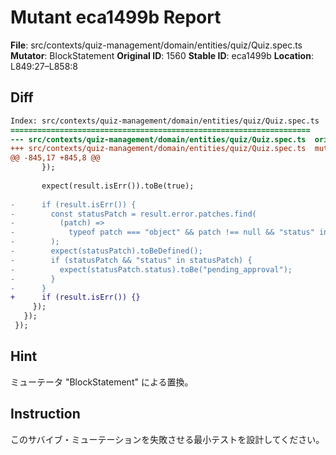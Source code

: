# Mutant eca1499b Report

**File**: src/contexts/quiz-management/domain/entities/quiz/Quiz.spec.ts
**Mutator**: BlockStatement
**Original ID**: 1560
**Stable ID**: eca1499b
**Location**: L849:27–L858:8

## Diff

```diff
Index: src/contexts/quiz-management/domain/entities/quiz/Quiz.spec.ts
===================================================================
--- src/contexts/quiz-management/domain/entities/quiz/Quiz.spec.ts	original
+++ src/contexts/quiz-management/domain/entities/quiz/Quiz.spec.ts	mutated #1560
@@ -845,17 +845,8 @@
       });
 
       expect(result.isErr()).toBe(true);
 
-      if (result.isErr()) {
-        const statusPatch = result.error.patches.find(
-          (patch) =>
-            typeof patch === "object" && patch !== null && "status" in patch,
-        );
-        expect(statusPatch).toBeDefined();
-        if (statusPatch && "status" in statusPatch) {
-          expect(statusPatch.status).toBe("pending_approval");
-        }
-      }
+      if (result.isErr()) {}
     });
   });
 });
```

## Hint

ミューテータ "BlockStatement" による置換。

## Instruction

このサバイブ・ミューテーションを失敗させる最小テストを設計してください。
